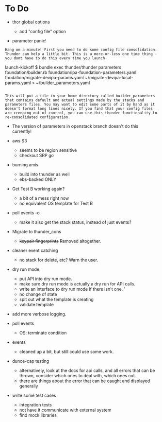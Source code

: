 # To Do

* thor global options
  * add "config file" option

* parameter panic!
```
Hang on a minute! First you need to do some config file consolidation. Thunder can help a little bit. This is a more-or-less one time thing - you dont have to do this every time you launch.

```
launch-kickoff $ bundle exec thunder/thunder parameters foundation/builder.rb foundation/ipa-foundation-parameters.yaml  foudation/migrate-devipa-params.yaml  ~/migrate-devipa-local-params.yaml  > ~/builder_parameters.yaml
```

This will put a file in your home directory called builder_parameters that contains default and actual settings made by the stacks and parameters files. You may want to edit some parts of it by hand as it doesn't format long lines nicely. If you find that your config files are creeping out of control, you can use this thunder functionality to re-consolidated configuration. 
```
  * The version of parameters in openstack branch doesn't do this currently!

* aws S3
  * seems to be region sensitive
  * checkout SRP go

* burning amis
  * build into thunder as well
  * ebs-backed ONLY

* Get Test B working again?
  * a bit of a mess right now
  * no equivalent OS template for Test B

* poll events -o
  * make it also get the stack status, instead of just events?

* Migrate to thunder_cons
  * <strike>keypair fingerprints</strike> Removed altogether.

* cleaner event catching
  * no stack for delete, etc? Warn the user.

* dry run mode
  * put API into dry run mode.
  * make sure dry run mode is actually a dry run for API calls.
  * write an interface to dry run mode if there isn't one. '
  * no change of state
  * spit out what the template is creating
  * validate template

* add more verbose logging.

* poll events
  * OS: terminate condition

* events
  * cleaned up a bit, but still could use some work.

* dunce-cap testing
  * alternatively, look at the docs for api calls, and all errors that can be
    thrown, consider which ones to deal with, which ones not.
  * there are things about the error that can be caught and displayed generally

* write some test cases
  * integration tests
  * not have it communicate with external system
  * find mock libraries
